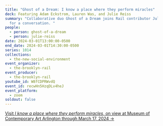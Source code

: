 ```yaml
---
title: "Ghost of a Dream: I know a place where they perform miracles"
deck: Featuring Adam Eckstrom, Lauren Was, and Julie Reiss
summary: "Collaborative duo Ghost of a Dream joins Rail contributor Julie Reiss
  for a conversation. "
people:
  - person: ghost-of-a-dream
  - person: julie-reiss
date: 2024-03-01T13:00:00-0500
end_date: 2024-03-01T14:30:00-0500
series: 1014
collections:
  - the-new-social-environment
event_organizer:
  - the-brooklyn-rail
event_producer:
  - the-brooklyn-rail
youtube_id: W8fCDPRWvdQ
event_id: recwHn5HzqDLv4heJ
event_platform:
  - zoom
soldout: false
---
```

[V﻿isit *I know a place where they perform miracles*, on view at Museum of Contemporary Art Arlington through March 17, 2024 →](https://mocaarlington.org/exhibits/2024/ghost-of-a-dream-i-know-a-place-where-they-perform-miracles/)